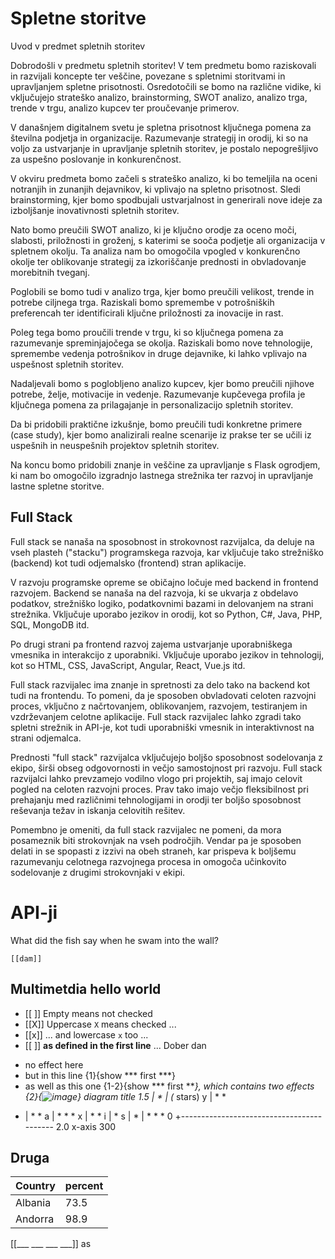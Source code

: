 # Spletne storitve

Uvod v predmet spletnih storitev

Dobrodošli v predmetu spletnih storitev! V tem predmetu bomo raziskovali in razvijali koncepte ter veščine, povezane s spletnimi storitvami in upravljanjem spletne prisotnosti. Osredotočili se bomo na različne vidike, ki vključujejo strateško analizo, brainstorming, SWOT analizo, analizo trga, trende v trgu, analizo kupcev ter proučevanje primerov.

V današnjem digitalnem svetu je spletna prisotnost ključnega pomena za številna podjetja in organizacije. Razumevanje strategij in orodij, ki so na voljo za ustvarjanje in upravljanje spletnih storitev, je postalo nepogrešljivo za uspešno poslovanje in konkurenčnost.

V okviru predmeta bomo začeli s strateško analizo, ki bo temeljila na oceni notranjih in zunanjih dejavnikov, ki vplivajo na spletno prisotnost. Sledi brainstorming, kjer bomo spodbujali ustvarjalnost in generirali nove ideje za izboljšanje inovativnosti spletnih storitev.

Nato bomo preučili SWOT analizo, ki je ključno orodje za oceno moči, slabosti, priložnosti in groženj, s katerimi se sooča podjetje ali organizacija v spletnem okolju. Ta analiza nam bo omogočila vpogled v konkurenčno okolje ter oblikovanje strategij za izkoriščanje prednosti in obvladovanje morebitnih tveganj.

Poglobili se bomo tudi v analizo trga, kjer bomo preučili velikost, trende in potrebe ciljnega trga. Raziskali bomo spremembe v potrošniških preferencah ter identificirali ključne priložnosti za inovacije in rast.

Poleg tega bomo proučili trende v trgu, ki so ključnega pomena za razumevanje spreminjajočega se okolja. Raziskali bomo nove tehnologije, spremembe vedenja potrošnikov in druge dejavnike, ki lahko vplivajo na uspešnost spletnih storitev.

Nadaljevali bomo s poglobljeno analizo kupcev, kjer bomo preučili njihove potrebe, želje, motivacije in vedenje. Razumevanje kupčevega profila je ključnega pomena za prilagajanje in personalizacijo spletnih storitev.

Da bi pridobili praktične izkušnje, bomo preučili tudi konkretne primere (case study), kjer bomo analizirali realne scenarije iz prakse ter se učili iz uspešnih in neuspešnih projektov spletnih storitev.

Na koncu bomo pridobili znanje in veščine za upravljanje s Flask ogrodjem, ki nam bo omogočilo izgradnjo lastnega strežnika ter razvoj in upravljanje lastne spletne storitve.

## Full Stack
Full stack se nanaša na sposobnost in strokovnost razvijalca, da deluje na vseh plasteh ("stacku") programskega razvoja, kar vključuje tako strežniško (backend) kot tudi odjemalsko (frontend) stran aplikacije.

V razvoju programske opreme se običajno ločuje med backend in frontend razvojem. Backend se nanaša na del razvoja, ki se ukvarja z obdelavo podatkov, strežniško logiko, podatkovnimi bazami in delovanjem na strani strežnika. Vključuje uporabo jezikov in orodij, kot so Python, C#, Java, PHP, SQL, MongoDB itd.

Po drugi strani pa frontend razvoj zajema ustvarjanje uporabniškega vmesnika in interakcijo z uporabniki. Vključuje uporabo jezikov in tehnologij, kot so HTML, CSS, JavaScript, Angular, React, Vue.js itd.

Full stack razvijalec ima znanje in spretnosti za delo tako na backend kot tudi na frontendu. To pomeni, da je sposoben obvladovati celoten razvojni proces, vključno z načrtovanjem, oblikovanjem, razvojem, testiranjem in vzdrževanjem celotne aplikacije. Full stack razvijalec lahko zgradi tako spletni strežnik in API-je, kot tudi uporabniški vmesnik in interaktivnost na strani odjemalca.

Prednosti "full stack" razvijalca vključujejo boljšo sposobnost sodelovanja z ekipo, širši obseg odgovornosti in večjo samostojnost pri razvoju. Full stack razvijalci lahko prevzamejo vodilno vlogo pri projektih, saj imajo celovit pogled na celoten razvojni proces. Prav tako imajo večjo fleksibilnost pri prehajanju med različnimi tehnologijami in orodji ter boljšo sposobnost reševanja težav in iskanja celovitih rešitev.

Pomembno je omeniti, da full stack razvijalec ne pomeni, da mora posameznik biti strokovnjak na vseh področjih. Vendar pa je sposoben delati in se spopasti z izzivi na obeh straneh, kar prispeva k boljšemu razumevanju celotnega razvojnega procesa in omogoča učinkovito sodelovanje z drugimi strokovnjaki v ekipi.

# API-ji

What did the fish say when he swam into the wall?

    [[dam]]
## Multimetdia hello world
- [[ ]] Empty means not checked
- [[X]] Uppercase `X` means checked ...
- [[x]] ... and lowercase `x` too ...
- [[ ]] **as defined in the first line** ...
Dober dan
* no effect here
* but in this line {1}{show *** first ***}
* as well as this one {1-2}{show *** first ***}, which contains two effects
  {2}{![image](https://upload.wikimedia.org/wikipedia/commons/d/d0/Creative-Tail-Animal-lion.svg)}
  diagram title
1.5 |           *
|                                 (* stars)
y |        *      *
- |      *          *
a |     *             *       *
x |    *                 *
i |     *
s |  *
| *                              *        *
0 +------------------------------------------
2.0              x-axis                300

## Druga
<!-- data-type="map" data-src="https://code.highcharts.com/mapdata/custom/europe.geo.json" -->
| Country                | percent |
| ---------------------- | ------- |
| Albania                | 73.5    |
| Andorra                | 98.9    |

[[___ ___ ___ ___]]
as
